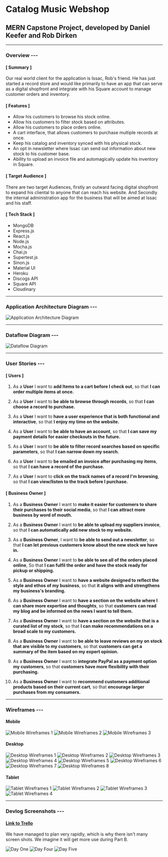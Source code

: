 # Catalog Music Webshop

## MERN Capstone Project, developed by Daniel Keefer and Rob Dirken

---

### Overview ---

#### **[ Summary ]**

Our real world client for the application is Issac, Rob's friend. He has just started a record store and would like primarily to have an app that can serve as a digital shopfront and integrate with his Square account to manage customer orders and inventory.

#### **[ Features ]**

- Allow his customers to browse his stock online.
- Allow his customers to filter stock based on attributes.
- Allow his customers to place orders online.
- A cart interface, that allows customers to purchase multiple records at once.
- Keep his catalog and inventory synced with his physical stock.
- An opt in newsletter where Issac can send out information about new stock to his customer base.
- Ability to upload an invoice file and automagically update his inventory in Square.

#### **[ Target Audience ]**

There are two target Audiences, firstly an outward facing digital shopfront to expand his cliental to anyone that can reach his website. And Secondly the internal administration app for the business that will be aimed at Issac and his staff.

#### **[ Tech Stack ]**

- MongoDB
- Express.js
- React.js
- Node.js
- Mocha.js
- Chai.js
- Supertest.js
- Sinon.js
- Material UI
- Heroku
- Discogs API
- Square API
- Cloudinary

---

### Application Architecture Diagram ---

![Application Architecture Diagram](./docs/diagrams/application_arch.png)

---

### Dataflow Diagram ---

![Dataflow Diagram](./docs/diagrams/data_flow.png)

---

### User Stories ---

#### **[ Users ]**

1. As a **User** I want to **add Items to a cart before I check out**, so that **I can order multiple items at once.**

2. As a **User** I want to **be able to browse through records**, so that **I can choose a record to purchase.**

3. As a **User** I want to **have a user experience that is both functional and interactive**, so that **I enjoy my time on the website.**

4. As a **User** I want to **be able to have an account**, so that **I can save my payment details for easier checkouts in the future.**

5. As a **User** I want to **be able to filter record searches based on specific parameters**, so that **I can narrow down my search.**

6. As a **User** I want to **be emailed an invoice after purchasing my items**, so that **I can have a record of the purchase.**

7. As a **User** I want to **click on the track names of a record I'm browsing**, so that **I can view/listen to the track before I purchase.**

#### **[ Business Owner ]**

1. As a **Business Owner** I want to **make it easier for customers to share their purchases to their social media**, so that **I can attract more business by word of mouth.**

2. As a **Business Owner** I want to **be able to upload my suppliers invoice**, so that **I can automatically add new stock to my website.**

3. As a **Business Owner**, I want to **be able to send out a newsletter**, so that **I can let previous customers know about the new stock we have in.**

4. As a **Business Owner** I want to **be able to see all of the orders placed online**, So that **I can fulfil the order and have the stock ready for pickup or shipping.**

5. As a **Business Owner** I want to **have a website designed to reflect the style and ethos of my business**, so that **it aligns with and strengthens my business's branding.**

6. As a **Business Owner** I want to **have a section on the website where I can share more expertise and thoughts**, so that **customers can read my blog and be informed on the news I want to tell them.**

7. As a **Business Owner** I want to **have a section on the website that is a curated list of my stock**, so that **I can make recommendations on a broad scale to my customers.**

8. As a **Business Owner** I want to **be able to leave reviews on my on stock that are visible to my customers**, so that **customers can get a summary of the item based on my expert opinion.**

9. As a **Business Owner** I want to **integrate PayPal as a payment option my customers**, so that **customers have more flexibility with their purchasing.**

10. As a **Business Owner** I want to **recommend customers additional products based on their current cart**, so that **encourage larger purchases from my consumers.**

---

### Wireframes ---

#### Mobile

![Mobile Wireframes 1](./docs/wireframes/mobile-wireframes-1.png)
![Mobile Wireframes 2](./docs/wireframes/mobile-wireframes-2.png)
![Mobile Wireframes 3](./docs/wireframes/mobile-wireframes-3.png)

#### Desktop

![Desktop Wireframes 1](./docs/wireframes/desktop-wireframes-1.png)
![Desktop Wireframes 2](./docs/wireframes/desktop-wireframes-2.png)
![Desktop Wireframes 3](./docs/wireframes/desktop-wireframes-3.png)
![Desktop Wireframes 4](./docs/wireframes/desktop-wireframes-4.png)
![Desktop Wireframes 5](./docs/wireframes/desktop-wireframes-5.png)
![Desktop Wireframes 6](./docs/wireframes/desktop-wireframes-6.png)
![Desktop Wireframes 7](./docs/wireframes/desktop-wireframes-7.png)
![Desktop Wireframes 8](./docs/wireframes/desktop-wireframes-8.png)

#### Tablet

![Tablet Wireframes 1](./docs/wireframes/tablet-wireframes-1.png)
![Tablet Wireframes 2](./docs/wireframes/tablet-wireframes-2.png)
![Tablet Wireframes 3](./docs/wireframes/tablet-wireframes-3.png)
![Tablet Wireframes 4](./docs/wireframes/tablet-wireframes-4.png)

---

### Devlog Screenshots ---

#### [Link to Trello](https://trello.com/b/ggfHDspf/mern-stak-capstone)

We have managed to plan very rapidly, which is why there isn't many screen shots. We imagine it will get more use during Part B.

![Day One](./docs/devlog/day_one.png)
![Day Four](./docs/devlog/day_four.png)
![Day Five](./docs/devlog/day_five.png)
